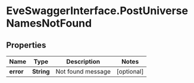 # EveSwaggerInterface.PostUniverseNamesNotFound

## Properties
Name | Type | Description | Notes
------------ | ------------- | ------------- | -------------
**error** | **String** | Not found message | [optional] 


